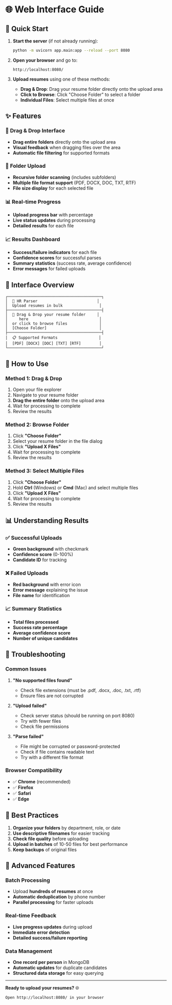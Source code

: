 # 🌐 Web Interface Guide

## 🚀 Quick Start

1. **Start the server** (if not already running):
   ```bash
   python -m uvicorn app.main:app --reload --port 8080
   ```

2. **Open your browser** and go to:
   ```
   http://localhost:8080/
   ```

3. **Upload resumes** using one of these methods:
   - **Drag & Drop**: Drag your resume folder directly onto the upload area
   - **Click to Browse**: Click "Choose Folder" to select a folder
   - **Individual Files**: Select multiple files at once

## ✨ Features

### 🎯 **Drag & Drop Interface**
- **Drag entire folders** directly onto the upload area
- **Visual feedback** when dragging files over the area
- **Automatic file filtering** for supported formats

### 📁 **Folder Upload**
- **Recursive folder scanning** (includes subfolders)
- **Multiple file format support** (PDF, DOCX, DOC, TXT, RTF)
- **File size display** for each selected file

### 📊 **Real-time Progress**
- **Upload progress bar** with percentage
- **Live status updates** during processing
- **Detailed results** for each file

### 📈 **Results Dashboard**
- **Success/failure indicators** for each file
- **Confidence scores** for successful parses
- **Summary statistics** (success rate, average confidence)
- **Error messages** for failed uploads

## 🎨 Interface Overview

```
┌─────────────────────────────────────────┐
│  🚀 HR Parser                          │
│  Upload resumes in bulk                │
├─────────────────────────────────────────┤
│  📁 Drag & Drop your resume folder     │
│     here                               │
│  or click to browse files              │
│  [Choose Folder]                       │
├─────────────────────────────────────────┤
│  📋 Supported Formats                  │
│  [PDF] [DOCX] [DOC] [TXT] [RTF]        │
└─────────────────────────────────────────┘
```

## 📱 How to Use

### Method 1: Drag & Drop
1. Open your file explorer
2. Navigate to your resume folder
3. **Drag the entire folder** onto the upload area
4. Wait for processing to complete
5. Review the results

### Method 2: Browse Folder
1. Click **"Choose Folder"**
2. Select your resume folder in the file dialog
3. Click **"Upload X Files"**
4. Wait for processing to complete
5. Review the results

### Method 3: Select Multiple Files
1. Click **"Choose Folder"**
2. Hold **Ctrl** (Windows) or **Cmd** (Mac) and select multiple files
3. Click **"Upload X Files"**
4. Wait for processing to complete
5. Review the results

## 📊 Understanding Results

### ✅ **Successful Uploads**
- **Green background** with checkmark
- **Confidence score** (0-100%)
- **Candidate ID** for tracking

### ❌ **Failed Uploads**
- **Red background** with error icon
- **Error message** explaining the issue
- **File name** for identification

### 📈 **Summary Statistics**
- **Total files processed**
- **Success rate percentage**
- **Average confidence score**
- **Number of unique candidates**

## 🔧 Troubleshooting

### Common Issues

1. **"No supported files found"**
   - Check file extensions (must be .pdf, .docx, .doc, .txt, .rtf)
   - Ensure files are not corrupted

2. **"Upload failed"**
   - Check server status (should be running on port 8080)
   - Try with fewer files
   - Check file permissions

3. **"Parse failed"**
   - File might be corrupted or password-protected
   - Check if file contains readable text
   - Try with a different file format

### Browser Compatibility
- ✅ **Chrome** (recommended)
- ✅ **Firefox**
- ✅ **Safari**
- ✅ **Edge**

## 🎯 Best Practices

1. **Organize your folders** by department, role, or date
2. **Use descriptive filenames** for easier tracking
3. **Check file quality** before uploading
4. **Upload in batches** of 10-50 files for best performance
5. **Keep backups** of original files

## 🚀 Advanced Features

### Batch Processing
- Upload **hundreds of resumes** at once
- **Automatic deduplication** by phone number
- **Parallel processing** for faster uploads

### Real-time Feedback
- **Live progress updates** during upload
- **Immediate error detection**
- **Detailed success/failure reporting**

### Data Management
- **One record per person** in MongoDB
- **Automatic updates** for duplicate candidates
- **Structured data storage** for easy querying

---

**Ready to upload your resumes?** 🌐
```
Open http://localhost:8080/ in your browser
```


